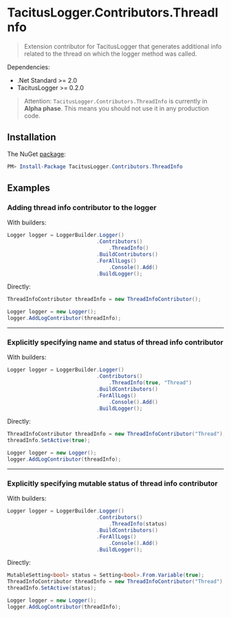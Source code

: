 # TacitusLogger.Contributors.ThreadInfo

> Extension contributor for TacitusLogger that generates additional info related to the thread on which the logger method was called.
 
Dependencies:  
* .Net Standard >= 2.0  
* TacitusLogger >= 0.2.0  
  
> Attention: `TacitusLogger.Contributors.ThreadInfo` is currently in **Alpha phase**. This means you should not use it in any production code.

## Installation

The NuGet <a href="http://example.com/" target="_blank">package</a>:

```powershell
PM> Install-Package TacitusLogger.Contributors.ThreadInfo
```

## Examples

### Adding thread info contributor to the logger
With builders:
```cs
Logger logger = LoggerBuilder.Logger()
                             .Contributors()
                                 .ThreadInfo()
                             .BuildContributors()
                             .ForAllLogs()
                                 .Console().Add()
                             .BuildLogger();
```
Directly:
```cs
ThreadInfoContributor threadInfo = new ThreadInfoContributor();

Logger logger = new Logger();
logger.AddLogContributor(threadInfo);
```
---
### Explicitly specifying name and status of thread info contributor
With builders:
```cs
Logger logger = LoggerBuilder.Logger()
                             .Contributors()
                                 .ThreadInfo(true, "Thread")
                             .BuildContributors()
                             .ForAllLogs()
                                 .Console().Add()
                             .BuildLogger();
```
Directly:
```cs
ThreadInfoContributor threadInfo = new ThreadInfoContributor("Thread");
threadInfo.SetActive(true);

Logger logger = new Logger();
logger.AddLogContributor(threadInfo);
```
---
### Explicitly specifying mutable status of thread info contributor
With builders:
```cs
Logger logger = LoggerBuilder.Logger()
                             .Contributors()
                                 .ThreadInfo(status)
                             .BuildContributors()
                             .ForAllLogs()
                                 .Console().Add()
                             .BuildLogger();
```
Directly:
```cs
MutableSetting<bool> status = Setting<bool>.From.Variable(true);
ThreadInfoContributor threadInfo = new ThreadInfoContributor("Thread");
threadInfo.SetActive(status);

Logger logger = new Logger();
logger.AddLogContributor(threadInfo);
```
